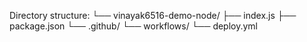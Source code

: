 Directory structure:
└── vinayak6516-demo-node/
    ├── index.js
    ├── package.json
    └── .github/
        └── workflows/
        └── deploy.yml
